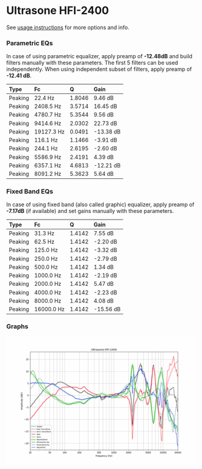 # Ultrasone HFI-2400
See [usage instructions](https://github.com/jaakkopasanen/AutoEq#usage) for more options and info.

### Parametric EQs
In case of using parametric equalizer, apply preamp of **-12.48dB** and build filters manually
with these parameters. The first 5 filters can be used independently.
When using independent subset of filters, apply preamp of **-12.41 dB**.

| Type    | Fc         |      Q | Gain      |
|:--------|:-----------|:-------|:----------|
| Peaking | 22.4 Hz    | 1.8046 | 9.46 dB   |
| Peaking | 2408.5 Hz  | 3.5714 | 16.45 dB  |
| Peaking | 4780.7 Hz  | 5.3544 | 9.56 dB   |
| Peaking | 9414.6 Hz  | 2.0302 | 22.73 dB  |
| Peaking | 19127.3 Hz | 0.0491 | -13.38 dB |
| Peaking | 116.1 Hz   | 1.1466 | -3.91 dB  |
| Peaking | 244.1 Hz   | 2.6195 | -2.60 dB  |
| Peaking | 5586.9 Hz  | 2.4191 | 4.39 dB   |
| Peaking | 6357.1 Hz  | 4.6813 | -12.21 dB |
| Peaking | 8091.2 Hz  | 5.3623 | 5.64 dB   |

### Fixed Band EQs
In case of using fixed band (also called graphic) equalizer, apply preamp of **-7.17dB**
(if available) and set gains manually with these parameters.

| Type    | Fc         |      Q | Gain      |
|:--------|:-----------|:-------|:----------|
| Peaking | 31.3 Hz    | 1.4142 | 7.55 dB   |
| Peaking | 62.5 Hz    | 1.4142 | -2.20 dB  |
| Peaking | 125.0 Hz   | 1.4142 | -3.32 dB  |
| Peaking | 250.0 Hz   | 1.4142 | -2.79 dB  |
| Peaking | 500.0 Hz   | 1.4142 | 1.34 dB   |
| Peaking | 1000.0 Hz  | 1.4142 | -2.19 dB  |
| Peaking | 2000.0 Hz  | 1.4142 | 5.47 dB   |
| Peaking | 4000.0 Hz  | 1.4142 | -2.23 dB  |
| Peaking | 8000.0 Hz  | 1.4142 | 4.08 dB   |
| Peaking | 16000.0 Hz | 1.4142 | -15.56 dB |

### Graphs
![](./Ultrasone%20HFI-2400.png)